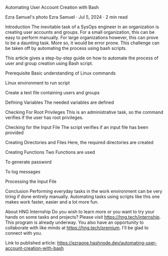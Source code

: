 Automating User Account Creation with Bash

Ezra Samuel's photo Ezra Samuel · Jul 5, 2024 · 2 min read

Introduction The inevitable task of a SysOps engineer in an organization is creating user accounts and groups. For a small organization, this can be easy to perform manually. For large organizations however, this can prove to be a daunting task. More so, it would be error prone. This challenge can be taken off by automating the process using bash scripts.

This article gives a step-by-step guide on how to automate the process of user and group creation using Bash script.

Prerequisite Basic understanding of Linux commands

Linux environment to run script

Create a text file containing users and groups

Defining Variables The needed variables are defined

Checking For Root Privileges This is an administrative task, so the command verifies if the user has root privileges.

Checking for the Input File The script verifies if an input file has been provided

Creating Directories and Files Here, the required directories are created

Creating Functions Two Functions are used

To generate password

To log messages

Processing the Input File

Conclusion Performing everyday tasks in the work environment can be very tiring if done entirely manually. Automating tasks using scripts like this one makes work faster, easier and a lot more fun.

About HNG Internship Do you wish to learn more or you want to try your hands on some tasks and projects? Please visit https://hng.tech/internship. This program is already underway. You also have an opportunity to collaborate with like minds at https://hng.tech/premium. I'll be glad to connect with you.

Link to published article: https://ezraone.hashnode.dev/automating-user-account-creation-with-bash
